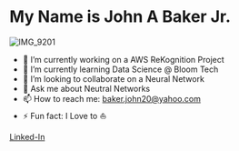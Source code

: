 # My Name is John A Baker Jr. 

![IMG_9201](https://user-images.githubusercontent.com/65743503/154154619-c50833e2-8d20-4c3e-9cac-78ae52113ae3.jpeg)


<!--
**BakerJr1904/BakerJr1904** is a ✨ _special_ ✨ repository because its `README.md` (this file) appears on your GitHub profile.
-->

- 🔭 I’m currently working on a AWS ReKognition Project
- 🌱 I’m currently learning Data Science @ Bloom Tech
- 👯 I’m looking to collaborate on a Neural Network 
- 💬 Ask me about Neutral Networks
- 📫 How to reach me: baker.john20@yahoo.com
- ⚡ Fun fact: I Love to ⛵️ 


[Linked-In](https://www.linkedin.com/in/john-a-baker-jr/)
